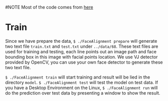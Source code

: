 #NOTE 
Most of the code comes from [here](...)
# Train
Since we have prepare the data, `$ ./FaceAlignment prepare` will generate two text file `train.txt` and `test.txt` under `../data/68`. These text files are used for training and testing, each line points out an image path and face bounding box in this image with facial points location. We use VJ detector provided by OpenCV, you can use your own face detector to generate these two text file.

`$ ./FaceAlignment train` will start training and result will be lied in the directory `model`. `$ ./FaceAlignment test` will test the model on test data. If you have a Desktop Environment on the Linux, `$ ./FaceAlignment run` will do the prediction over test data by presenting a window to show the result.

